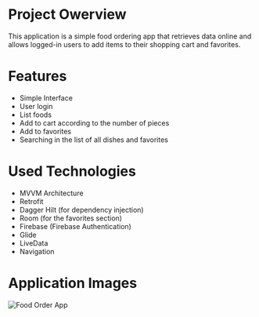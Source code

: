# Project Owerview
This application is a simple food ordering app that retrieves data online and allows logged-in users to add items to their shopping cart and favorites.

# Features
- Simple Interface
- User login
- List foods
- Add to cart according to the number of pieces
- Add to favorites
- Searching in the list of all dishes and favorites

# Used Technologies
- MVVM Architecture
- Retrofit
- Dagger Hilt (for dependency injection)
- Room (for the favorites section)
- Firebase (Firebase Authentication)
- Glide
- LiveData
- Navigation

# Application Images
![Food Order App](https://github.com/srhtgn/FoodOrderingApp/assets/71978942/c0484271-2f6a-470d-af7f-2c149a92fe59)

